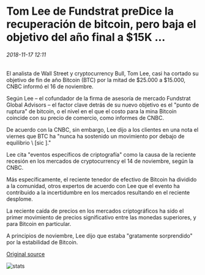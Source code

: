 # Tom Lee de Fundstrat preDice la recuperación de bitcoin, pero baja el objetivo del año final a $15K ...

###### 2018-11-17 12:11

El analista de Wall Street y cryptocurrency Bull, Tom Lee, casi ha cortado su objetivo de fin de año Bitcoin (BTC) por la mitad de $25.000 a $15.000, CNBC informó el 16 de noviembre.

Según Lee – el cofundador de la firma de asesoría de mercado Fundstrat Global Advisors – el factor clave detrás de su nuevo objetivo es el "punto de ruptura" de bitcoin, o el nivel en el que el costo para la mina Bitcoin coincide con su precio de comercio, como informes de CNBC.

De acuerdo con la CNBC, sin embargo, Lee dijo a los clientes en una nota el viernes que BTC ha "nunca ha sostenido un movimiento por debajo de equilibrio \ [sic \]."

Lee cita "eventos específicos de criptografía" como la causa de la reciente recesión en los mercados de cryptocurrency el 14 de noviembre, según la CNBC.

Más específicamente, el reciente tenedor de efectivo de Bitcoin ha dividido a la comunidad, otros expertos de acuerdo con Lee que el evento ha contribuido a la incertidumbre en los mercados resultando en el reciente desplome.

La reciente caída de precios en los mercados criptográficos ha sido el primer movimiento de precios significativo entre las monedas superiores, y para Bitcoin en particular.

A principios de noviembre, Lee dijo que estaba "gratamente sorprendido" por la estabilidad de Bitcoin.

[Original source](https://cointelegraph.com/news/fundstrats-tom-lee-predicts-bitcoin-recovery-but-lowers-end-year-target-to-15k)

![stats](https://c.statcounter.com/11760860/0/a89fa40b/1/ "stats")
